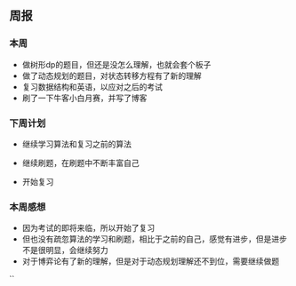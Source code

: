 ##  周报

###  本周

- 做树形dp的题目，但还是没怎么理解，也就会套个板子
- 做了动态规划的题目，对状态转移方程有了新的理解
- 复习数据结构和英语，以应对之后的考试
- 刷了一下牛客小白月赛，并写了博客

###  下周计划

- 继续学习算法和复习之前的算法

- 继续刷题，在刷题中不断丰富自己
- 开始复习

###   本周感想

- 因为考试的即将来临，所以开始了复习
- 但也没有疏忽算法的学习和刷题，相比于之前的自己，感觉有进步，但是进步不是很明显，会继续努力
- 对于博弈论有了新的理解，但是对于动态规划理解还不到位，需要继续做题





``
